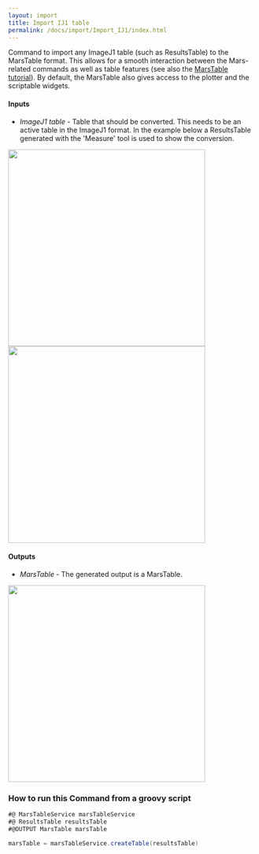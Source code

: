 ```yaml
---
layout: import
title: Import IJ1 table
permalink: /docs/import/Import_IJ1/index.html
---
```


Command to import any ImageJ1 table (such as ResultsTable) to the MarsTable format. This allows for a smooth interaction between the Mars-related commands as well as table features (see also the [MarsTable tutorial](https://duderstadt-lab.github.io/mars-docs/tutorials/scripting/marstable/)). By default, the MarsTable also gives access to the plotter and the scriptable widgets.

#### Inputs
* *ImageJ1 table* - Table that should be converted. This needs to be an active table in the ImageJ1 format. In the example below a ResultsTable generated with the 'Measure' tool is used to show the conversion.

<img align='center' src='{{site.baseurl}}/docs/Import/img/img2.png' width='400' />
<img align='center' src='{{site.baseurl}}/docs/Import/img/img1.png' width='400' />

#### Outputs
* *MarsTable* - The generated output is a MarsTable.

<img align='center' src='{{site.baseurl}}/docs/Import/img/img3.png' width='400' />

### How to run this Command from a groovy script

```groovy
#@ MarsTableService marsTableService
#@ ResultsTable resultsTable
#@OUTPUT MarsTable marsTable

marsTable = marsTableService.createTable(resultsTable)
```

